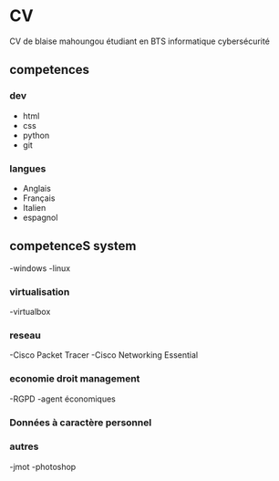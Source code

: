 # CV
CV de blaise mahoungou étudiant en BTS informatique cybersécurité
## competences

### dev
- html
- css
- python
- git
  
### langues
- Anglais
- Français
- Italien
- espagnol
## competenceS system
-windows
-linux
### virtualisation
-virtualbox
### reseau
-Cisco Packet Tracer
-Cisco Networking Essential
### economie droit management
-RGPD
-agent économiques
### Données à caractère personnel
### autres
-jmot
-photoshop
